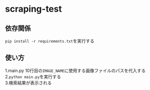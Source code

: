 # scraping-test

## 依存関係

`pip install -r requirements.txt`を実行する


## 使い方

1.main.py 10行目の`IMAGE_NAME`に使用する画像ファイルのパスを代入する  
2.`python main.py`を実行する  
3.検索結果が表示される  



